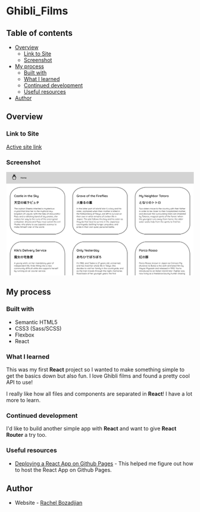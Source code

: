 # Ghibli_Films

## Table of contents

- [Overview](#overview)
  - [Link to Site](#link-to-site)
  - [Screenshot](#screenshot)
- [My process](#my-process)
  - [Built with](#built-with)
  - [What I learned](#what-i-learned)
  - [Continued development](#continued-development)
  - [Useful resources](#useful-resources)
- [Author](#author)

## Overview

### Link to Site

[Active site link](https://rboz1.github.io/ghibli_films/)

### Screenshot
![screenshot](./screenshot.jpg)

## My process

### Built with

- Semantic HTML5
- CSS3 (Sass/SCSS)
- Flexbox
- React

### What I learned

This was my first **React** project so I wanted to make something simple to get the basics down but also fun. I love Ghibli films and found a pretty cool API to use!

I really like how all files and components are separated in **React**! I have a lot more to learn.

### Continued development

I'd like to build another simple app with **React** and want to give **React Router** a try too.

### Useful resources

- [Deploying a React App on Github Pages](https://techblog.geekyants.com/deploying-the-react-app-on-github-pages) - This helped me figure out how to host the React App on Github Pages.

## Author

- Website - [Rachel Bozadjian](https://github.com/rboz1)

